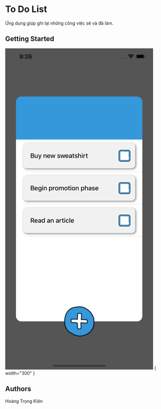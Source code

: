 
# To Do List

Ứng dụng giúp ghi lại những công việc sẽ và đã làm.

## Getting Started

![alt text](https://github.com/htkien2511/ToDoList-CabK/blob/master/tableview.png) { width="300" }


## Authors

Hoàng Trọng Kiên


